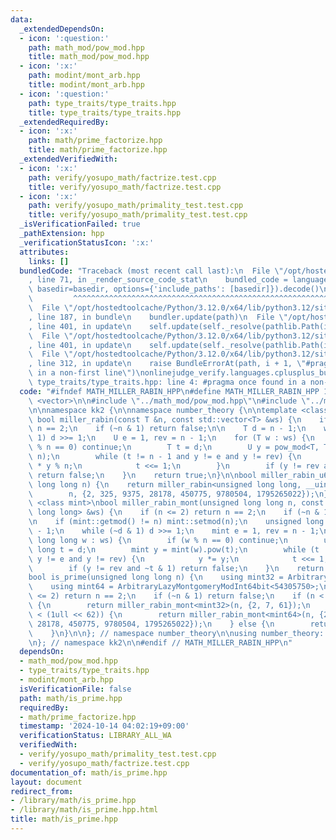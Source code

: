 ```yaml
---
data:
  _extendedDependsOn:
  - icon: ':question:'
    path: math_mod/pow_mod.hpp
    title: math_mod/pow_mod.hpp
  - icon: ':x:'
    path: modint/mont_arb.hpp
    title: modint/mont_arb.hpp
  - icon: ':question:'
    path: type_traits/type_traits.hpp
    title: type_traits/type_traits.hpp
  _extendedRequiredBy:
  - icon: ':x:'
    path: math/prime_factorize.hpp
    title: math/prime_factorize.hpp
  _extendedVerifiedWith:
  - icon: ':x:'
    path: verify/yosupo_math/factrize.test.cpp
    title: verify/yosupo_math/factrize.test.cpp
  - icon: ':x:'
    path: verify/yosupo_math/primality_test.test.cpp
    title: verify/yosupo_math/primality_test.test.cpp
  _isVerificationFailed: true
  _pathExtension: hpp
  _verificationStatusIcon: ':x:'
  attributes:
    links: []
  bundledCode: "Traceback (most recent call last):\n  File \"/opt/hostedtoolcache/Python/3.12.0/x64/lib/python3.12/site-packages/onlinejudge_verify/documentation/build.py\"\
    , line 71, in _render_source_code_stat\n    bundled_code = language.bundle(stat.path,\
    \ basedir=basedir, options={'include_paths': [basedir]}).decode()\n          \
    \         ^^^^^^^^^^^^^^^^^^^^^^^^^^^^^^^^^^^^^^^^^^^^^^^^^^^^^^^^^^^^^^^^^^^^^^^^^^^^^^^^^\n\
    \  File \"/opt/hostedtoolcache/Python/3.12.0/x64/lib/python3.12/site-packages/onlinejudge_verify/languages/cplusplus.py\"\
    , line 187, in bundle\n    bundler.update(path)\n  File \"/opt/hostedtoolcache/Python/3.12.0/x64/lib/python3.12/site-packages/onlinejudge_verify/languages/cplusplus_bundle.py\"\
    , line 401, in update\n    self.update(self._resolve(pathlib.Path(included), included_from=path))\n\
    \  File \"/opt/hostedtoolcache/Python/3.12.0/x64/lib/python3.12/site-packages/onlinejudge_verify/languages/cplusplus_bundle.py\"\
    , line 401, in update\n    self.update(self._resolve(pathlib.Path(included), included_from=path))\n\
    \  File \"/opt/hostedtoolcache/Python/3.12.0/x64/lib/python3.12/site-packages/onlinejudge_verify/languages/cplusplus_bundle.py\"\
    , line 312, in update\n    raise BundleErrorAt(path, i + 1, \"#pragma once found\
    \ in a non-first line\")\nonlinejudge_verify.languages.cplusplus_bundle.BundleErrorAt:\
    \ type_traits/type_traits.hpp: line 4: #pragma once found in a non-first line\n"
  code: "#ifndef MATH_MILLER_RABIN_HPP\n#define MATH_MILLER_RABIN_HPP 1\n\n#include\
    \ <vector>\n\n#include \"../math_mod/pow_mod.hpp\"\n#include \"../modint/mont_arb.hpp\"\
    \n\nnamespace kk2 {\n\nnamespace number_theory {\n\ntemplate <class T, class U>\
    \ bool miller_rabin(const T &n, const std::vector<T> &ws) {\n    if (n <= 2) return\
    \ n == 2;\n    if (~n & 1) return false;\n\n    T d = n - 1;\n    while (~d &\
    \ 1) d >>= 1;\n    U e = 1, rev = n - 1;\n    for (T w : ws) {\n        if (w\
    \ % n == 0) continue;\n        T t = d;\n        U y = pow_mod<T, T, U>(w, t,\
    \ n);\n        while (t != n - 1 and y != e and y != rev) {\n            y = y\
    \ * y % n;\n            t <<= 1;\n        }\n        if (y != rev and ~t & 1)\
    \ return false;\n    }\n    return true;\n}\n\nbool miller_rabin_u64(unsigned\
    \ long long n) {\n    return miller_rabin<unsigned long long, __uint128_t>(\n\
    \        n, {2, 325, 9375, 28178, 450775, 9780504, 1795265022});\n}\n\ntemplate\
    \ <class mint>\nbool miller_rabin_mont(unsigned long long n, const std::vector<unsigned\
    \ long long> &ws) {\n    if (n <= 2) return n == 2;\n    if (~n & 1) return false;\n\
    \n    if (mint::getmod() != n) mint::setmod(n);\n    unsigned long long d = n\
    \ - 1;\n    while (~d & 1) d >>= 1;\n    mint e = 1, rev = n - 1;\n    for (unsigned\
    \ long long w : ws) {\n        if (w % n == 0) continue;\n        unsigned long\
    \ long t = d;\n        mint y = mint(w).pow(t);\n        while (t != n - 1 and\
    \ y != e and y != rev) {\n            y *= y;\n            t <<= 1;\n        }\n\
    \        if (y != rev and ~t & 1) return false;\n    }\n    return true;\n}\n\n\
    bool is_prime(unsigned long long n) {\n    using mint32 = ArbitraryLazyMontgomeryModInt<54305750>;\n\
    \    using mint64 = ArbitraryLazyMontgomeryModInt64bit<54305750>;\n\n    if (n\
    \ <= 2) return n == 2;\n    if (~n & 1) return false;\n    if (n < (1ull << 30))\
    \ {\n        return miller_rabin_mont<mint32>(n, {2, 7, 61});\n    } else if (n\
    \ < (1ull << 62)) {\n        return miller_rabin_mont<mint64>(n, {2, 325, 9375,\
    \ 28178, 450775, 9780504, 1795265022});\n    } else {\n        return miller_rabin_u64(n);\n\
    \    }\n}\n\n}; // namespace number_theory\n\nusing number_theory::is_prime;\n\
    \n}; // namespace kk2\n\n#endif // MATH_MILLER_RABIN_HPP\n"
  dependsOn:
  - math_mod/pow_mod.hpp
  - type_traits/type_traits.hpp
  - modint/mont_arb.hpp
  isVerificationFile: false
  path: math/is_prime.hpp
  requiredBy:
  - math/prime_factorize.hpp
  timestamp: '2024-10-14 04:02:19+09:00'
  verificationStatus: LIBRARY_ALL_WA
  verifiedWith:
  - verify/yosupo_math/primality_test.test.cpp
  - verify/yosupo_math/factrize.test.cpp
documentation_of: math/is_prime.hpp
layout: document
redirect_from:
- /library/math/is_prime.hpp
- /library/math/is_prime.hpp.html
title: math/is_prime.hpp
---
```

